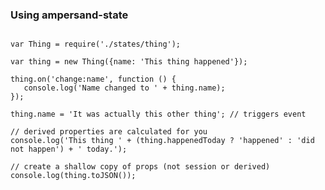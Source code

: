 ### Using ampersand-state

<pre><code contenteditable>
var Thing = require('./states/thing');

var thing = new Thing({name: 'This thing happened'});

thing.on('change:name', function () {
   console.log('Name changed to ' + thing.name);
});

thing.name = 'It was actually this other thing'; // triggers event

// derived properties are calculated for you
console.log('This thing ' + (thing.happenedToday ? 'happened' : 'did not happen') + ' today.');

// create a shallow copy of props (not session or derived)
console.log(thing.toJSON());
</code></pre>
